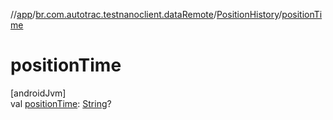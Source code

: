 //[app](../../../index.md)/[br.com.autotrac.testnanoclient.dataRemote](../index.md)/[PositionHistory](index.md)/[positionTime](position-time.md)

# positionTime

[androidJvm]\
val [positionTime](position-time.md): [String](https://kotlinlang.org/api/latest/jvm/stdlib/kotlin/-string/index.html)?
